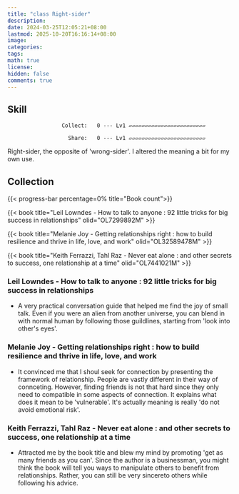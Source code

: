 ```yaml
---
title: "class Right-sider"
description: 
date: 2024-03-25T12:05:21+08:00
lastmod: 2025-10-20T16:16:14+08:00
image: 
categories: 
tags: 
math: true
license: 
hidden: false
comments: true
---
```

## Skill

                     Collect:   0 --- Lv1 ▱▱▱▱▱▱▱▱▱▱▱▱▱▱▱▱▱▱▱▱▱▱▱▱

                       Share:   0 --- Lv1 ▱▱▱▱▱▱▱▱▱▱▱▱▱▱▱▱▱▱▱▱▱▱▱▱

Right-sider, the opposite of 'wrong-sider'. I altered the meaning a bit for my own use.

## Collection
{{< progress-bar percentage=0% title="Book count">}}

{{< book title="Leil Lowndes - How to talk to anyone : 92 little tricks for big success in relationships" olid="OL7299892M" >}}

{{< book title="Melanie Joy - Getting relationships right : how to build resilience and thrive in life, love, and work" olid="OL32589478M" >}}

{{< book title="Keith Ferrazzi, Tahl Raz - Never eat alone : and other secrets to success, one relationship at a time" olid="OL7441021M" >}}
### Leil Lowndes - How to talk to anyone : 92 little tricks for big success in relationships
- A very practical conversation guide that helped me find the joy of small talk. Even if you were an alien from another universe, you can blend in with normal human by following those guildlines, starting from 'look into other's eyes'.

### Melanie Joy - Getting relationships right : how to build resilience and thrive in life, love, and work
- It convinced me that I shoul seek for connection by presenting the framework of relationship. People are vastly different in their way of connceting. However, finding friends is not that hard since they only need to compatible in some aspects of connection. It explains what does it mean to be 'vulnerable'. It's actually meaning is really 'do not avoid emotional risk'.

### Keith Ferrazzi, Tahl Raz - Never eat alone : and other secrets to success, one relationship at a time
- Attracted me by the book title and blew my mind by promoting 'get as many friends as you can'. Since the author is a businessman, you might think the book will tell you ways to manipulate others to benefit from relationships. Rather, you can still be very sincereto others while following his advice.
